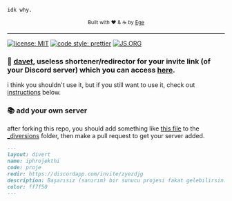 ```
idk why.
```

<div align="center">
  <sub>Built with ❤︎ & ☕ by
  <a href="https://github.com/egecue">Ege</a>
	</sub>
</div>

---

[![license: MIT](https://img.shields.io/badge/license-MIT-blue.svg?style=flat-square)](LICENSE)
[![code style: prettier](https://img.shields.io/badge/code_style-prettier-ff69b4.svg?style=flat-square)](https://github.com/prettier/prettier)
[![JS.ORG](https://img.shields.io/badge/js.org-+-FFE70B.svg?style=flat-square)](http://js.org)

### 🔗 [davet](https://davet.js.org), useless shortener/redirector for your invite link (of your Discord server) which you can access [here](https://davet.js.org).

i think you shouldn't use it, but if you still want to use it, check out [instructions](#add-your-own-server) below.

### 📚 add your own server

after forking this repo, you should add something like [this file](https://raw.githubusercontent.com/egecue/davet/master/_diversions/proje.md) to the [\_diversions](_diversions) folder, then make a pull request to get your server added.

```markdown
---
layout: divert
name: iphrojekthi
code: proje
redir: https://discordapp.com/invite/zyezdjg
description: Başarısız (sanırım) bir sunucu projesi fakat gelebilirsin.
color: ff7f50
---
```
